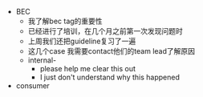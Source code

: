 - BEC
	- 我了解bec tag的重要性
	- 已经进行了培训，在几个月之前第一次发现问题时
	- 上周我们还把guideline复习了一遍
	- 这几个case 我需要contact他们的team lead了解原因
	- internal-
		- please help me clear this out
		- I just don't understand why this happened
- consumer